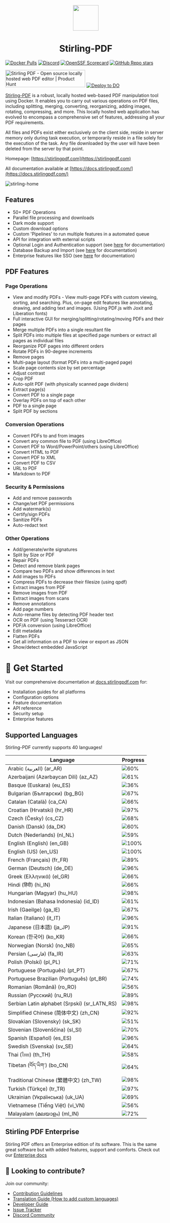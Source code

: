 <p align="center"><img src="https://raw.githubusercontent.com/Stirling-Tools/Stirling-PDF/main/docs/stirling.png" width="80"></p>
<h1 align="center">Stirling-PDF</h1>

[![Docker Pulls](https://img.shields.io/docker/pulls/frooodle/s-pdf)](https://hub.docker.com/r/frooodle/s-pdf)
[![Discord](https://img.shields.io/discord/1068636748814483718?label=Discord)](https://discord.gg/HYmhKj45pU)
[![OpenSSF Scorecard](https://api.scorecard.dev/projects/github.com/Stirling-Tools/Stirling-PDF/badge)](https://scorecard.dev/viewer/?uri=github.com/Stirling-Tools/Stirling-PDF)
[![GitHub Repo stars](https://img.shields.io/github/stars/stirling-tools/stirling-pdf?style=social)](https://github.com/Stirling-Tools/stirling-pdf)

<a href="https://www.producthunt.com/posts/stirling-pdf?embed=true&utm_source=badge-featured&utm_medium=badge&utm_souce=badge-stirling&#0045;pdf" target="_blank"><img src="https://api.producthunt.com/widgets/embed-image/v1/featured.svg?post_id=641239&theme=light" alt="Stirling&#0032;PDF - Open&#0032;source&#0032;locally&#0032;hosted&#0032;web&#0032;PDF&#0032;editor | Product Hunt" style="width: 250px; height: 54px;" width="250" height="54" /></a>
[![Deploy to DO](https://www.deploytodo.com/do-btn-blue.svg)](https://cloud.digitalocean.com/apps/new?repo=https://github.com/Stirling-Tools/Stirling-PDF/tree/digitalOcean&refcode=c3210994b1af)

[Stirling-PDF](https://www.stirlingpdf.com) is a robust, locally hosted web-based PDF manipulation tool using Docker. It enables you to carry out various operations on PDF files, including splitting, merging, converting, reorganizing, adding images, rotating, compressing, and more. This locally hosted web application has evolved to encompass a comprehensive set of features, addressing all your PDF requirements.

All files and PDFs exist either exclusively on the client side, reside in server memory only during task execution, or temporarily reside in a file solely for the execution of the task. Any file downloaded by the user will have been deleted from the server by that point.

Homepage: [https://stirlingpdf.com](https://stirlingpdf.com)

All documentation available at [https://docs.stirlingpdf.com/](https://docs.stirlingpdf.com/)

![stirling-home](images/stirling-home.jpg)

## Features

- 50+ PDF Operations
- Parallel file processing and downloads
- Dark mode support
- Custom download options
- Custom 'Pipelines' to run multiple features in a automated queue
- API for integration with external scripts
- Optional Login and Authentication support (see [here](https://docs.stirlingpdf.com/Advanced%20Configuration/System%20and%20Security) for documentation)
- Database Backup and Import (see [here](https://docs.stirlingpdf.com/Advanced%20Configuration/DATABASE) for documentation)
- Enterprise features like SSO (see [here](https://docs.stirlingpdf.com/Advanced%20Configuration/Single%20Sign-On%20Configuration) for documentation)

## PDF Features

### Page Operations

- View and modify PDFs - View multi-page PDFs with custom viewing, sorting, and searching. Plus, on-page edit features like annotating, drawing, and adding text and images. (Using PDF.js with Joxit and Liberation fonts)
- Full interactive GUI for merging/splitting/rotating/moving PDFs and their pages
- Merge multiple PDFs into a single resultant file
- Split PDFs into multiple files at specified page numbers or extract all pages as individual files
- Reorganize PDF pages into different orders
- Rotate PDFs in 90-degree increments
- Remove pages
- Multi-page layout (format PDFs into a multi-paged page)
- Scale page contents size by set percentage
- Adjust contrast
- Crop PDF
- Auto-split PDF (with physically scanned page dividers)
- Extract page(s)
- Convert PDF to a single page
- Overlay PDFs on top of each other
- PDF to a single page
- Split PDF by sections

### Conversion Operations

- Convert PDFs to and from images
- Convert any common file to PDF (using LibreOffice)
- Convert PDF to Word/PowerPoint/others (using LibreOffice)
- Convert HTML to PDF
- Convert PDF to XML
- Convert PDF to CSV
- URL to PDF
- Markdown to PDF

### Security & Permissions

- Add and remove passwords
- Change/set PDF permissions
- Add watermark(s)
- Certify/sign PDFs
- Sanitize PDFs
- Auto-redact text

### Other Operations

- Add/generate/write signatures
- Split by Size or PDF
- Repair PDFs
- Detect and remove blank pages
- Compare two PDFs and show differences in text
- Add images to PDFs
- Compress PDFs to decrease their filesize (using qpdf)
- Extract images from PDF
- Remove images from PDF
- Extract images from scans
- Remove annotations
- Add page numbers
- Auto-rename files by detecting PDF header text
- OCR on PDF (using Tesseract OCR)
- PDF/A conversion (using LibreOffice)
- Edit metadata
- Flatten PDFs
- Get all information on a PDF to view or export as JSON
- Show/detect embedded JavaScript




# 📖 Get Started

Visit our comprehensive documentation at [docs.stirlingpdf.com](https://docs.stirlingpdf.com) for:

- Installation guides for all platforms
- Configuration options
- Feature documentation
- API reference
- Security setup
- Enterprise features


## Supported Languages

Stirling-PDF currently supports 40 languages!

| Language                                     | Progress                               |
| -------------------------------------------- | -------------------------------------- |
| Arabic (العربية) (ar_AR)                        | ![60%](https://geps.dev/progress/60)   |
| Azerbaijani (Azərbaycan Dili) (az_AZ)        | ![61%](https://geps.dev/progress/61)   |
| Basque (Euskara) (eu_ES)                     | ![36%](https://geps.dev/progress/36)   |
| Bulgarian (Български) (bg_BG)                | ![67%](https://geps.dev/progress/67)   |
| Catalan (Català) (ca_CA)                     | ![66%](https://geps.dev/progress/66)   |
| Croatian (Hrvatski) (hr_HR)                  | ![97%](https://geps.dev/progress/97)   |
| Czech (Česky) (cs_CZ)                        | ![68%](https://geps.dev/progress/68)   |
| Danish (Dansk) (da_DK)                       | ![60%](https://geps.dev/progress/60)   |
| Dutch (Nederlands) (nl_NL)                   | ![59%](https://geps.dev/progress/59)   |
| English (English) (en_GB)                    | ![100%](https://geps.dev/progress/100) |
| English (US) (en_US)                         | ![100%](https://geps.dev/progress/100) |
| French (Français) (fr_FR)                    | ![89%](https://geps.dev/progress/89)   |
| German (Deutsch) (de_DE)                     | ![96%](https://geps.dev/progress/96)   |
| Greek (Ελληνικά) (el_GR)                     | ![66%](https://geps.dev/progress/66)   |
| Hindi (हिंदी) (hi_IN)                          | ![66%](https://geps.dev/progress/66)   |
| Hungarian (Magyar) (hu_HU)                   | ![98%](https://geps.dev/progress/98)   |
| Indonesian (Bahasa Indonesia) (id_ID)        | ![61%](https://geps.dev/progress/61)   |
| Irish (Gaeilge) (ga_IE)                      | ![67%](https://geps.dev/progress/67)   |
| Italian (Italiano) (it_IT)                   | ![96%](https://geps.dev/progress/96)   |
| Japanese (日本語) (ja_JP)                    | ![91%](https://geps.dev/progress/91)   |
| Korean (한국어) (ko_KR)                      | ![66%](https://geps.dev/progress/66)   |
| Norwegian (Norsk) (no_NB)                    | ![65%](https://geps.dev/progress/65)   |
| Persian (فارسی) (fa_IR)                      | ![63%](https://geps.dev/progress/63)   |
| Polish (Polski) (pl_PL)                      | ![71%](https://geps.dev/progress/71)   |
| Portuguese (Português) (pt_PT)               | ![67%](https://geps.dev/progress/67)   |
| Portuguese Brazilian (Português) (pt_BR)     | ![74%](https://geps.dev/progress/74)   |
| Romanian (Română) (ro_RO)                    | ![56%](https://geps.dev/progress/56)   |
| Russian (Русский) (ru_RU)                    | ![89%](https://geps.dev/progress/89)   |
| Serbian Latin alphabet (Srpski) (sr_LATN_RS) | ![98%](https://geps.dev/progress/98)   |
| Simplified Chinese (简体中文) (zh_CN)         | ![92%](https://geps.dev/progress/92)   |
| Slovakian (Slovensky) (sk_SK)                | ![51%](https://geps.dev/progress/51)   |
| Slovenian (Slovenščina) (sl_SI)              | ![70%](https://geps.dev/progress/70)   |
| Spanish (Español) (es_ES)                    | ![96%](https://geps.dev/progress/96)   |
| Swedish (Svenska) (sv_SE)                    | ![64%](https://geps.dev/progress/64)   |
| Thai (ไทย) (th_TH)                           | ![58%](https://geps.dev/progress/58)   |
| Tibetan (བོད་ཡིག་) (bo_CN)                     | ![64%](https://geps.dev/progress/64) |
| Traditional Chinese (繁體中文) (zh_TW)        | ![98%](https://geps.dev/progress/98)   |
| Turkish (Türkçe) (tr_TR)                     | ![97%](https://geps.dev/progress/97)   |
| Ukrainian (Українська) (uk_UA)               | ![69%](https://geps.dev/progress/69)   |
| Vietnamese (Tiếng Việt) (vi_VN)              | ![56%](https://geps.dev/progress/56)   |
| Malayalam (മലയാളം) (ml_IN)              | ![72%](https://geps.dev/progress/72)   |

## Stirling PDF Enterprise

Stirling PDF offers an Enterprise edition of its software. This is the same great software but with added features, support and comforts.
Check out our [Enterprise docs](https://docs.stirlingpdf.com/Pro)


## 🤝 Looking to contribute?

Join our community:
- [Contribution Guidelines](CONTRIBUTING.md)
- [Translation Guide (How to add custom languages)](devGuide/HowToAddNewLanguage.md)
- [Developer Guide](devGuide/DeveloperGuide.md)
- [Issue Tracker](https://github.com/Stirling-Tools/Stirling-PDF/issues)
- [Discord Community](https://discord.gg/HYmhKj45pU)

